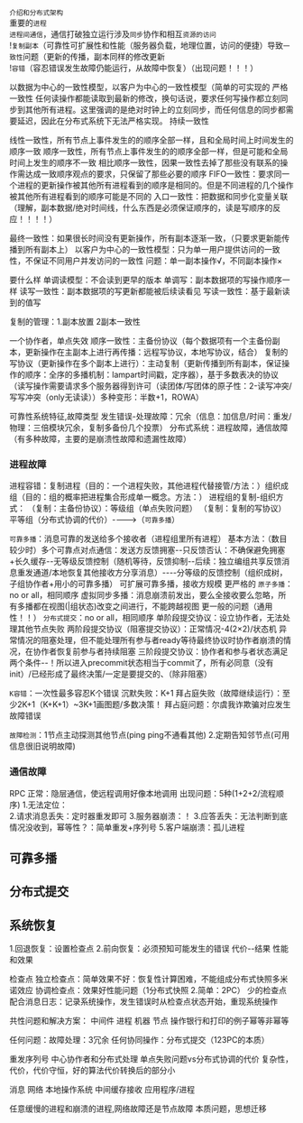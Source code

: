 `介绍和分布式架构`   
重要的`进程`   
`进程间通信`，通信打破独立运行涉及`同步`协作和相互`资源的访问`  
!`复制副本`（可靠性可扩展性和性能（服务器负载，地理位置，访问的便捷）导致`一致性`问题（更新的传播，副本同样的修改更新  
!`容错`（容忍错误发生故障仍能运行，从故障中恢复）（出现问题！！！）


以数据为中心的一致性模型，以客户为中心的一致性模型（简单的可实现的
严格一致性
任何读操作都能读取到最新的修改，换句话说，要求任何写操作都立刻同步到其他所有进程。这里强调的是绝对时钟上的立刻同步，而任何信息的同步都需要延迟，因此在分布式系统下无法严格实现。
持续一致性

线性一致性，所有节点上事件发生的的顺序全部一样，且和全局时间上时间发生的顺序一致
顺序一致性，所有节点上事件发生的的顺序全部一样，但是可能和全局时间上发生的顺序不一致
相比顺序一致性，因果一致性去掉了那些没有联系的操作需达成一致顺序观点的要求，只保留了那些必要的顺序
FIFO一致性：要求同一个进程的更新操作被其他所有进程看到的顺序是相同的。但是不同进程的几个操作被其他所有进程看到的顺序可能是不同的
入口一致性：把数据和同步化变量关联
（理解，副本数据/绝对时间线，什么东西是必须保证顺序的，读是写顺序的反应！！！！）

最终一致性：如果很长时间没有更新操作，所有副本逐渐一致，（只要求更新能传播到所有副本上）
以客户为中心的一致性模型：只为单一用户提供访问的一致性，不保证不同用户并发访问的一致性
问题：单一副本操作√，不同副本操作×

要什么样
单调读模型：不会读到更早的版本
单调写：副本数据项的写操作顺序一样
读写一致性：副本数据项的写更新都能被后续读看见
写读一致性：基于最新读到的值写

复制的管理：1.副本放置 2副本一致性


一个协作者，单点失效
顺序一致性：主备份协议（每个数据项有一个主备份副本，更新操作在主副本上进行再传播：远程写协议，本地写协议，结合）
复制的写协议（更新操作在多个副本上进行）：主动复制（更新传播到所有副本，保证操作的顺序：全序的多播机制：lampart时间戳，定序器），基于多数表决的协议（读写操作需要请求多个服务器得到许可（读团体/写团体的原子性：2-读写冲突/写写冲突（only无读读））多种变形：半数+1，ROWA）




可靠性系统特征,故障类型
发生错误-处理故障：冗余（信息：加信息/时间：重发/物理：三倍模块冗余，复制多备份几个投票）
分布式系统：进程故障，通信故障（有多种故障，主要的是崩溃性故障和遗漏性故障）
### 进程故障
进程容错：复制进程（目的：一个进程失败，其他进程代替接管/方法：）组织成组（目的：组的概率把进程集合形成单一概念。方法：）
进程组的复制-组织方式：
（复制：主备份协议）：等级组（单点失败问题）
（复制：复制的写协议）平等组（分布式协调的代价）---->（`可靠多播`）

`可靠多播`：消息可靠的发送给多个接收者（进程组里所有进程）
基本方法：（数目较少时）多个可靠点对点通信：发送方反馈拥塞--只反馈否认：不确保避免拥塞+长久缓存--无等级反馈控制（随机等待，反馈抑制--后续：独立编组共享反馈消息重发通道/本地恢复其他接收方分享消息）----分等级的反馈控制（组织成树，子组协作者+用小的可靠多播）
可扩展可靠多播，接收方规模
更严格的
`原子多播`：no or all，相同顺序
虚拟同步多播：消息崩溃前发出，要么全接收要么忽略，所有多播都在视图(|组状态)改变之间进行，不能跨越视图
更一般的问题（通用性！！）
`分布式提交`：no or all，相同顺序
单阶段提交协议：设立协作者，无法处理其他节点失败
两阶段提交协议（阻塞提交协议）：正常情况-4(2×2)/状态机  异常情况的阻塞处理，但不能处理所有参与者ready等待最终协议时协作者崩溃的情况，在协作者恢复前参与者持续阻塞
三阶段提交协议：协作者和参与者状态满足两个条件--！所以进入precommit状态相当于commit了，所有必同意（没有init）/已经形成了最终决策/一定是要提交的、（除非阻塞）



`K容错`：一次性最多容忍K个错误
沉默失败：K+1
拜占庭失败（故障继续运行）：至少2K+1（K+K+1）~3K+1画图题/多数决策！
拜占庭问题：尔虞我诈欺骗对应发生故障错误

`故障检测`：1节点主动探测其他节点(ping ping不通看其他) 2.定期告知邻节点(可用信息很旧说明故障)

### 通信故障
RPC
正常：隐层通信，使远程调用好像本地调用
出现问题：5种(1+2+2/流程顺序)
1.无法定位：\
2.请求消息丢失：定时器重发即可
3.服务器崩溃：！
3.应答丢失：无法判断到底情况没收到，幂等性？：简单重发+序列号
5.客户端崩溃：孤儿进程


## 可靠多播
## 分布式提交

## 系统恢复
1.回退恢复：设置检查点
2.前向恢复：必须预知可能发生的错误
代价--结果
性能和效果

检查点
独立检查点：简单效果不好：恢复性计算困难，不能组成分布式快照多米诺效应
协调检查点：效果好性能问题（1分布式快照 2.简单：2PC）
少的检查点配合消息日志：记录系统操作，发生错误时从检查点状态开始，重现系统操作

共性问题和解决方案：
中间件
进程 机器 节点
操作银行和打印的例子幂等非幂等

任何问题：故障处理：3冗余
任何协同操作：分布式提交（123PC的本质）

重发序列号
中心协作者和分布式处理
单点失败问题vs分布式协调的代价
复杂性，代价，代价守恒，好的算法代价转换后的部分小


消息 网络 本地操作系统 中间缓存接收 应用程序/进程

任意缓慢的进程和崩溃的进程,网络故障还是节点故障
本质问题，思想迁移
